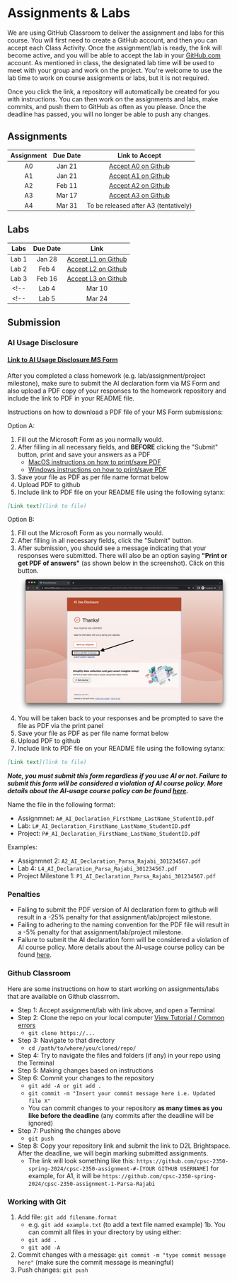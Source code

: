 # Assignments & Labs

We are using GitHub Classroom to deliver the assignment and labs for this course. You will first need to create a GitHub account, and then you can accept each Class Activity. Once the assignment/lab is ready, the link will become active, and you will be able to accept the lab in your [GitHub.com](https://github.com/) account. As mentioned in class, the designated lab time will be used to meet with your group and work on the project. You're welcome to use the lab time to work on course assignments or labs, but it is not required.

Once you click the link, a repository will automatically be created for you with instructions. You can then work on the assignments and labs, make commits, and push them to GitHub as often as you please. Once the deadline has passed, you will no longer be able to push any changes.

<!-- This the tentative schedule for all course assignments and labs, which is subject to change without notice. Please check on a regular basis for the most up-to-date schedule. -->

  ## Assignments

| Assignment | Due Date |                         Link to Accept                         |
| :--------: | :------: | :------------------------------------------------------------: |
|     A0     |  Jan 21  | [Accept A0 on Github](https://classroom.github.com/a/SllniK6S) |
|     A1     |  Jan 21  | [Accept A1 on Github](https://classroom.github.com/a/Zsbs-MYL) |
|     A2     |  Feb 11  | [Accept A2 on Github](https://classroom.github.com/a/Xn4WqJLp) |
|     A3     |  Mar 17  | [Accept A3 on Github](https://classroom.github.com/a/-T-eJvEy) |
|     A4     |  Mar 31  |             To be released after A3 (tentatively)              |

## Labs

| Labs  | Due Date |                              Link                              |
| :---: | :------: | :------------------------------------------------------------: |
| Lab 1 |  Jan 28  | [Accept L1 on Github](https://classroom.github.com/a/6iAylQkt) |
| Lab 2 |  Feb 4   | [Accept L2 on Github](https://classroom.github.com/a/i3ww9s9W) |
| Lab 3 |  Feb 16  | [Accept L3 on Github](https://classroom.github.com/a/ZNmdGr5r) |
<!-- | Lab 4 |  Mar 10  | [Accept L4 on Github]() | -->
<!-- | Lab 5 |  Mar 24  |                   To be released after lab 4                   | -->


## Submission

### AI Usage Disclosure

#### [Link to AI Usage Disclosure MS Form](https://forms.office.com/r/N8hQ3X9s5p)

After you completed a class homework (e.g. lab/assignment/project milestone), make sure to submit the AI declaration form via MS Form and also upload a PDF copy of your responses to the homework repository and include the link to PDF in your README file. 

Instructions on how to download a PDF file of your MS Form submissions:

Option A:
1. Fill out the Microsoft Form as you normally would.
2. After filling in all necessary fields, and **BEFORE** clicking the "Submit" button, print and save your answers as a PDF
   - [MacOS instructions on how to print/save PDF](https://support.apple.com/en-ca/guide/safari/ibrw1060/mac)
   - [Windows instructions on how to print/save PDF](https://www.consumerfinance.gov/consumer-tools/save-as-pdf-instructions/)
3. Save your file as PDF as per file name format below
4. Upload PDF to github
5. Include link to PDF file on your README file using the following sytanx:

```markdown
[Link text](link to file)
```

Option B:
1. Fill out the Microsoft Form as you normally would.
2. After filling in all necessary fields, click the "Submit" button.
3. After submission, you should see a message indicating that your responses were submitted. There will also be an option saying **"Print or get PDF of answers"** (as shown below in the screenshot). Click on this button.
![How to download MS Form answers](images/Download_MS_Form_answers.png)
1. You will be taken back to your responses and be prompted to save the file as PDF via the print panel
2. Save your file as PDF as per file name format below
3. Upload PDF to github
5. Include link to PDF file on your README file using the following sytanx:
   
```markdown
[Link text](link to file)
```

***Note, you must submit this form regardless if you use AI or not. Failure to submit this form will be considered a violation of AI course policy. More details about the AI-usage course policy can be found [here](https://parsa-rajabi.github.io/cpsc-2350/ai-policy).***

Name the file in the following format: 

- Assignmnet: `A#_AI_Declaration_FirstName_LastName_StudentID.pdf`
- Lab: `L#_AI_Declaration_FirstName_LastName_StudentID.pdf`
- Project: `P#_AI_Declaration_FirstName_LastName_StudentID.pdf`

Examples:

- Assignmnet 2: `A2_AI_Declaration_Parsa_Rajabi_301234567.pdf`
- Lab 4: `L4_AI_Declaration_Parsa_Rajabi_301234567.pdf`
- Project Milestone 1: `P1_AI_Declaration_Parsa_Rajabi_301234567.pdf`


### Penalties

- Failing to submit the PDF version of AI declaration form to github will result in a -25% penalty for that assignment/lab/project milestone.
- Failing to adhering to the naming convention for the PDF file will result in a -5% penalty for that assignment/lab/project milestone.
- Failure to submit the AI declaration form will be considered a violation of AI course policy. More details about the AI-usage course policy can be found [here](https://parsa-rajabi.github.io/cpsc-2350/ai-policy).
  
<!-- ### Canvas

All course content include assignments, labs etc. will need to be submitted on Canvas via the [assignment tab](https://canvas.sfu.ca/courses/79650/assignments). Not submitting on Canvas will be considered as a missed assignment/lab, which will result in a 0 grade for that assignment/lab. Follow the instructions below to understand how to use GitHub classroom. -->

### Github Classroom

Here are some instructions on how to start working on assignments/labs that are available on Github classrrom.

- Step 1: Accept assignment/lab with link above, and open a Terminal
- Step 2: Clone the repo on your local computer [View Tutorial / Common errors](https://docs.github.com/en/repositories/creating-and-managing-repositories/cloning-a-repository)
  - `git clone https://...`
- Step 3: Navigate to that directory 
  - `cd /path/to/where/you/cloned/repo/`
- Step 4: Try to navigate the files and folders (if any) in your repo using the Terminal
- Step 5: Making changes based on instructions 
- Step 6: Commit your changes to the repository 
  - `git add -A or git add .`
  - `git commit -m "Insert your commit message here i.e. Updated file X"`
  - You can commit changes to your repository **as many times as you like before the deadline** (any commits after the deadline will be ignored)
- Step 7: Pushing the changes above
  - `git push`
- Step 8: Copy your repository link and submit the link to D2L Brightspace. After the deadline, we will begin marking submitted assignments.
  - The link will look something like this: `https://github.com/cpsc-2350-spring-2024/cpsc-2350-assignment-#-[YOUR GITHUB USERNAME]` for example, for A1, it will be `https://github.com/cpsc-2350-spring-2024/cpsc-2350-assignment-1-Parsa-Rajabi`

### Working with Git

1. Add file: `git add filename.format`
    - e.g. `git add example.txt` (to add a text file named example)
    1b. You can commit all files in your directory by using either:
     - `git add .`
     - `git add -A`
2. Commit changes with a message: `git commit -m "type commit message here"` (make sure the commit message is meaningful)
3. Push changes: `git push`